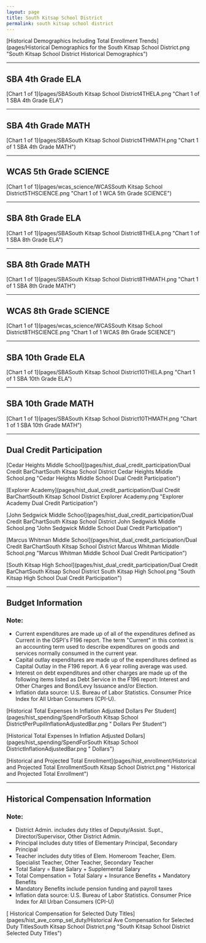 ```yaml
---
layout: page
title: South Kitsap School District
permalink: south kitsap school district
---
```



[Historical Demographics Including Total Enrollment Trends](pages/Historical Demographics for the South Kitsap School District.png "South Kitsap School District Historical Demographics")

___

## SBA 4th Grade ELA

[Chart 1 of 1](pages/SBASouth Kitsap School District4THELA.png "Chart 1 of 1 SBA 4th Grade ELA")


___

## SBA 4th Grade MATH

[Chart 1 of 1](pages/SBASouth Kitsap School District4THMATH.png "Chart 1 of 1 SBA 4th Grade MATH")


___

## WCAS 5th Grade SCIENCE

[Chart 1 of 1](pages/wcas_science/WCASSouth Kitsap School District5THSCIENCE.png "Chart 1 of 1 WCA 5th Grade SCIENCE")


___

## SBA 8th Grade ELA

[Chart 1 of 1](pages/SBASouth Kitsap School District8THELA.png "Chart 1 of 1 SBA 8th Grade ELA")


___

## SBA 8th Grade MATH

[Chart 1 of 1](pages/SBASouth Kitsap School District8THMATH.png "Chart 1 of 1 SBA 8th Grade MATH")


___

## WCAS 8th Grade SCIENCE

[Chart 1 of 1](pages/wcas_science/WCASSouth Kitsap School District8THSCIENCE.png "Chart 1 of 1 WCAS 8th Grade SCIENCE")


___

## SBA 10th Grade ELA

[Chart 1 of 1](pages/SBASouth Kitsap School District10THELA.png "Chart 1 of 1 SBA 10th Grade ELA")


___

## SBA 10th Grade MATH

[Chart 1 of 1](pages/SBASouth Kitsap School District10THMATH.png "Chart 1 of 1 SBA 10th Grade MATH")


___

## Dual Credit Participation

[Cedar Heights Middle School](pages/hist_dual_credit_participation/Dual Credit BarChartSouth Kitsap School District Cedar Heights Middle School.png "Cedar Heights Middle School Dual Credit Participation")

[Explorer Academy](pages/hist_dual_credit_participation/Dual Credit BarChartSouth Kitsap School District Explorer Academy.png "Explorer Academy Dual Credit Participation")

[John Sedgwick Middle School](pages/hist_dual_credit_participation/Dual Credit BarChartSouth Kitsap School District John Sedgwick Middle School.png "John Sedgwick Middle School Dual Credit Participation")

[Marcus Whitman Middle School](pages/hist_dual_credit_participation/Dual Credit BarChartSouth Kitsap School District Marcus Whitman Middle School.png "Marcus Whitman Middle School Dual Credit Participation")

[South Kitsap High School](pages/hist_dual_credit_participation/Dual Credit BarChartSouth Kitsap School District South Kitsap High School.png "South Kitsap High School Dual Credit Participation")


___

## Budget Information
### Note:
- Current expenditures are made up of all of the expenditures defined as Current in the OSPI's F196 report. The term "Current" in this context is an accounting term used to describe expenditures on goods and services normally consumed in the current year.
- Capital outlay expenditures are made up of the expenditures defined as Capital Outlay in the F196 report. A 6 year rolling average was used.
- Interest on debt expenditures and other charges are made up of the following items listed as Debt Service in the F196 report: Interest and Other Charges and Bond/Levy Issuance and/or Election.
- Inflation data source: U.S. Bureau of Labor Statistics. Consumer Price Index for All Urban Consumers (CPI-U).

[Historical Total Expenses In Inflation Adjusted Dollars Per Student](pages/hist_spending/SpendForSouth Kitsap School DistrictPerPupilInflationAdjustedBar.png " Dollars Per Student")

[Historical Total Expenses In Inflation Adjusted Dollars](pages/hist_spending/SpendForSouth Kitsap School DistrictInflationAdjustedBar.png " Dollars")

[Historical and Projected Total Enrollment](pages/hist_enrollment/Historical and Projected Total EnrollmentSouth Kitsap School District.png " Historical and Projected Total Enrollment")


___

## Historical Compensation Information
### Note:
- District Admin. includes duty titles of Deputy/Assist. Supt., Director/Supervisor, Other District Admin.
- Principal includes duty titles of Elementary Principal, Secondary Principal
- Teacher includes duty titles of Elem. Homeroom Teacher, Elem. Specialist Teacher, Other Teacher, Secondary Teacher
- Total Salary = Base Salary + Supplemental Salary
- Total Compensation = Total Salary + Insurance Benefits + Mandatory Benefits
- Mandatory Benefits include pension funding and payroll taxes
- Inflation data source: U.S. Bureau of Labor Statistics. Consumer Price Index for All Urban Consumers (CPI-U)

[ Historical Compensation for Selected Duty Titles](pages/hist_ave_comp_sel_duty/Historical Ave Compensation for Selected Duty TitlesSouth Kitsap School District.png "South Kitsap School District Selected Duty Titles")


